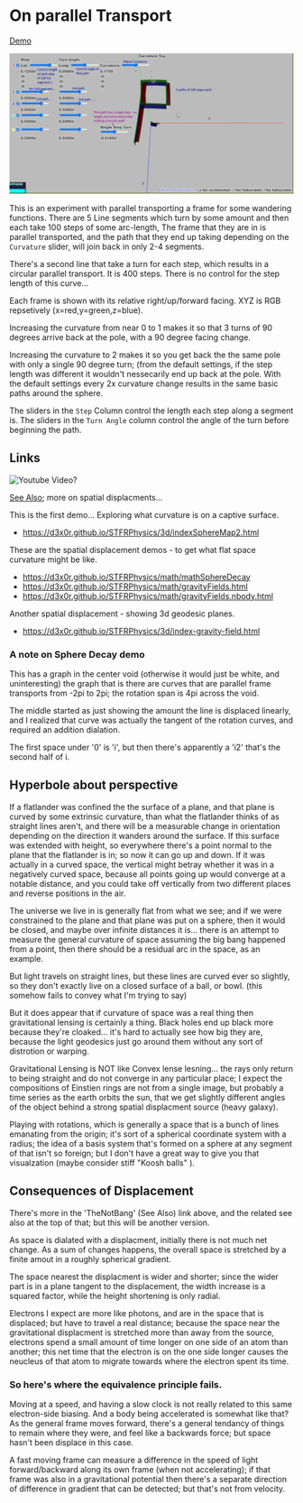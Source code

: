 
# On parallel Transport



[Demo](https://d3x0r.github.io/STFRPhysics/3d/indexSphereMap2.html)

![Screenshot](CurvatureScreenshot.png)

This is an experiment with parallel transporting a frame for some wandering functions.  There are 5 Line segments which
turn by some amount and then each take 100 steps of some arc-length, The frame that they are in is parallel transported, and the
path that they end up taking depending on the `Curvature` slider, will join back in only 2-4 segments.

There's a second line that take a turn for each step, which results in a circular parallel transport.   It is 400 steps.  There
is no control for the step length of this curve...

Each frame is shown with its relative right/up/forward facing.  XYZ is RGB repsetively (x=red,y=green,z=blue).

Increasing the curvature from near 0 to 1 makes it so that 3 turns of 90 degrees arrive back at the pole, with a 90 degree facing change.

Increasing the curvature to 2 makes it so you get back the the same pole with only a single 90 degree turn; (from the default settings, if the
step length was different it wouldn't nessecarily end up back at the pole.  With the default settings every 2x curvature change results in the same basic paths around the sphere.



The sliders in the `Step` Column control the length each step along a segment is.
The sliders in the `Turn Angle` column control the angle of the turn before beginning the path.


## Links

![Youtube Video?](https://youtu.be/7B2ChJCag7w)

[See Also](https://github.com/d3x0r/STFRPhysics/blob/master/math/TheNotBang.md); more on spatial displacments...

This is the first demo... Exploring what curvature is on a captive surface.

- https://d3x0r.github.io/STFRPhysics/3d/indexSphereMap2.html

These are the spatial displacement demos - to get what flat space curvature might be like.

- https://d3x0r.github.io/STFRPhysics/math/mathSphereDecay
- https://d3x0r.github.io/STFRPhysics/math/gravityFields.html
- https://d3x0r.github.io/STFRPhysics/math/gravityFields.nbody.html

Another spatial displacement - showing 3d geodesic planes.

- https://d3x0r.github.io/STFRPhysics/3d/index-gravity-field.html

### A note on Sphere Decay demo

This has a graph in the center void (otherwise it would just be white, and uninteresting) the graph that is there are curves that are parallel frame transports from -2pi to 2pi; the rotation span is 4pi across the void.

The middle started as just showing the amount the line is displaced linearly, and I realized that curve was actually the tangent of the rotation curves, and required an addition dialation.

The first space under '0' is 'i', but then there's apparently a 'i2' that's the second half of i. 


## Hyperbole about perspective

If a flatlander was confined the the surface of a plane, and that plane is curved by some extrinsic curvature, than what the flatlander 
thinks of as straight lines aren't, and there will be a measurable change in orientation depending on the direction it wanders around the surface.
If this surface was extended with height, so everywhere there's a point normal to the plane that the flatlander is in; so now it can go up and down.
If it was actually in a curved space, the vertical might betray whether it was in a negatively curved space, because all points going up would converge at a notable distance, and you could
take off vertically from two different places and reverse positions in the air.

The universe we live in is generally flat from what we see; and if we were constrained to the plane and that plane was put on a sphere, then it would be closed, and maybe over infinite distances it is...
there is an attempt to measure the general curvature of space assuming the big bang happened from a point, then there should be a residual arc in the space, as an example.

But light travels on straight lines, but these lines are curved ever so slightly, so they don't exactly live on a closed surface of a ball, or bowl.  (this somehow fails to convey what I'm trying to say)

But it does appear that if curvature of space was a real thing then gravitational lensing is certainly a thing.  Black holes end up black more because they're cloaked... it's hard to actually see how big they are, 
because the light geodesics just go around them without any sort of distrotion or warping.

Gravitational Lensing is NOT like Convex lense lesning... the rays only return to being straight and do not converge in any particular place; I expect the compositions of Einstien rings are not from a single image, but probably a 
time series as the earth orbits the sun, that we get slightly different angles of the object behind a strong spatial displacment source (heavy galaxy).

Playing with rotations, which is generally a space that is a bunch of lines emanating from the origin; it's sort of a spherical coordinate system with a radius; the idea of a basis system that's formed on a sphere at any segment of that isn't so foreign; but
I don't have a great way to give you that visualzation (maybe consider stiff "Koosh balls" ).


## Consequences of Displacement

There's more in the 'TheNotBang' (See Also) link above, and the related see also at the top of that; but this will be another version.

As space is dialated with a displacment, initially there is not much net change.   As a sum of changes happens, the overall space is stretched by a finite amout in a roughly spherical gradient.

The space nearest the displacment is wider and shorter; since the wider part is in a plane tangent to the displacement, the width increase is a squared factor, while the height shortening is only radial.

Electrons I expect are more like photons, and are in the space that is displaced; but have to travel a real distance; because the space near the gravitational displacment is stretched more than away from the source,
electrons spend a small amount of time longer on one side of an atom than another; this net time that the electron is on the one side longer causes the neucleus of that atom to migrate towards where the electron spent its time.

### So here's where the equivalence principle fails.

Moving at a speed, and having a slow clock is not really related to this same electron-side biasing.  And a body being accelerated is somewhat like that?  As the general frame moves forward, there's a general tendancy of things to remain
where they were, and feel like a backwards force; but space hasn't been displace in this case.

A fast moving frame can measure a difference in the speed of light forward/backward along its own frame (when not accelerating); if that frame was also in a gravitational potential then there's a separate direction of difference in gradient that 
can be detected; but that's not from velocity.

